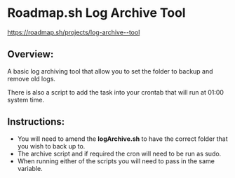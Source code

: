 # Roadmap.sh Log Archive Tool

https://roadmap.sh/projects/log-archive--tool

## Overview:
A basic log archiving tool that allow you to set the folder to backup and remove old logs.

There is also a script to add the task into your crontab that will run at 01:00 system time.


## Instructions:
+ You will need to amend the **logArchive.sh** to have the correct folder that you wish to back up to.
+ The archive script and if required the cron will need to be run as sudo.
+ When running either of the scripts you will need to pass in the same variable.